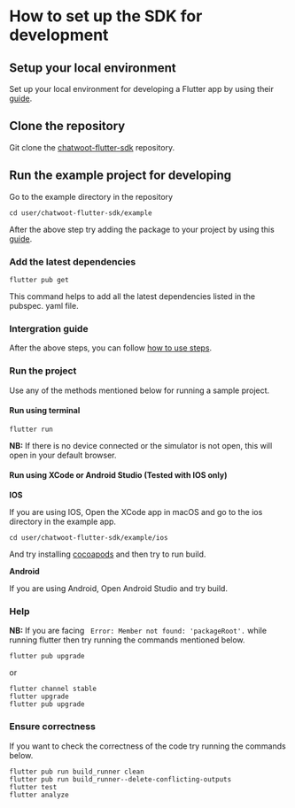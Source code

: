 # How to set up the SDK for development

## Setup your local environment

Set up your local environment for developing a Flutter app by using their [guide](https://docs.flutter.dev/get-started/install).

## Clone the repository

Git clone the [chatwoot-flutter-sdk](https://github.com/chatwoot/chatwoot-flutter-sdk) repository.

## Run the example project for developing

Go to the example directory in the repository

```
cd user/chatwoot-flutter-sdk/example
```

After the above step try adding the package to your project by using this [guide](https://github.com/chatwoot/chatwoot-flutter-sdk#2-add-the-package-to-your-project).

### Add the latest dependencies

```
flutter pub get
```

This command helps to add all the latest dependencies listed in the pubspec. yaml file.

### Intergration guide

After the above steps, you can follow [how to use steps](https://github.com/chatwoot/chatwoot-flutter-sdk#3-how-to-use).

### Run the project

Use any of the methods mentioned below for running a sample project.

#### Run using terminal

```
flutter run
```

**NB:** If there is no device connected or the simulator is not open, this will open in your default browser.

#### Run using XCode or Android Studio (Tested with IOS only)

**IOS**

If you are using IOS, Open the XCode app in macOS and go to the ios directory in the example app.

```
cd user/chatwoot-flutter-sdk/example/ios
```

And try installing [cocoapods](https://cocoapods.org/) and then try to run build.

**Android**

If you are using Android, Open Android Studio and try build.

### Help

**NB:**
If you are facing ` Error: Member not found: 'packageRoot'.` while running flutter then try running the commands mentioned below.

```
flutter pub upgrade
```

or

```
flutter channel stable
flutter upgrade
flutter pub upgrade
```

### Ensure correctness

If you want to check the correctness of the code try running the commands below.

```
flutter pub run build_runner clean
flutter pub run build_runner--delete-conflicting-outputs
flutter test
flutter analyze
```
